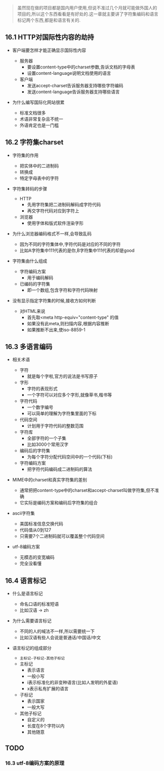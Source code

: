 > 虽然现在做的项目都是国内用户使用,但说不准过几个月就可能做外国人的项目的,所以这个东西看看是有好处的.这一章就主要讲了字符集编码和语言标记两个东西,都是和语言有关的.

## 16.1 HTTP对国际性内容的劫持
- 客户端要怎样才能正确显示国际性内容
  - 服务器
    - 要设置content-type中的charset参数,告诉文档的字母表
    - 设置content-language说明文档使用的语言
  - 客户端
    - 发送accept-charset告诉服务器支持哪些字符编码
    - 发送content-language告诉服务器支持哪些语言

- 为什么编写国际化网站很累
  - 标准文档很多
  - 术语非常复杂且不统一
  - 外语肯定也是一门槛

## 16.2 字符集charset
- 字符集的作用
  - 把实体中的二进制码
  - 转换成
  - 特定字母表中的字符

- 字符集转码的步骤
  - HTTP
    - 先用字符集把二进制码解码成字符代码
    - 再交字符代码对应到字符上
  - 浏览器
    - 使用字体和版式软件渲染字形

- 为什么浏览器编码格式不一样,会导致乱码
  - 因为不同的字符集体中,字符代码是对应的不同的字符
  - 比如A字符集中111代表的是你,B字符集中111代表的却是good

- 字符集由什么组成
  - 字符编码方案
    - 用于编码解码
  - 已编码的字符集
    - 即一个数组,包含字符和字符代码映射

- 没有显示指定字符集的时候,接收方如何判断
  - 对HTML来说
    - 首先取<meta http-equiv="content-type" 的值
    - 如果没有此meta,则扫描内容,根据内容推断
    - 如果推断不出来,使iso-8859-1

## 16.3 多语言编码
- 相关术语
  - 字符
    - 就是每个字啦,官方的说法是书写原子
  - 字形
    - 字符的表现形式
    - 一个字符可以对应多个字形,就像草书,楷书等
  - 字符代码
    - 一个数字编号
    - 可以简单的理解为字符集里面的下标
  - 代码空间
    - 计划用于字符代码的整数范围
  - 字符库
    - 全部字符的一个子集
    - 比如3000个常用汉字
  - 编码后的字符集
    - 为每个字符分配代码空间中的一个代码(下标)
  - 字符编码方案
    - 把字符代码编码成二进制码的算法

- MIME中的charset和真实字符集的差别
  - 通常把把content-type中的charset和accept-charset叫做字符集,但不准确
  - 它实际是编码方案和编码后字符集的组合

- ascii字符集
  - 美国标准信息交换代码
  - 代码值从0到127
  - 只需要7个二进制码就可以覆盖整个代码空间
- utf-8编码方案
  - 无模态的变宽编码 
  - 完全没看懂

## 16.4 语言标记
- 什么是语言标记
  - 命名口语的标准短语
  - 比如汉语 -> zh

- 为什么需要语言标记
  - 不同的人的喊法不一样,所以需要统一下
  - 比如汉语有些人会说是普通话/中国话/中文

- 语言标记的组成部分
  - `主标记-子标记-其他子标记`
  - 主标记
    - 表示语言
    - 一般小写
    - i表示标准化的非变种语言(比如人发明的外星语)
    - x表示私有扩展的语言
  - 子标记
    - 表示国家
    - 一般大写
  - 其他子标记
    - 自定义的
    - 长度在8个字符以内
    - 其他随意
## TODO
### 16.3 utf-8编码方案的原理
